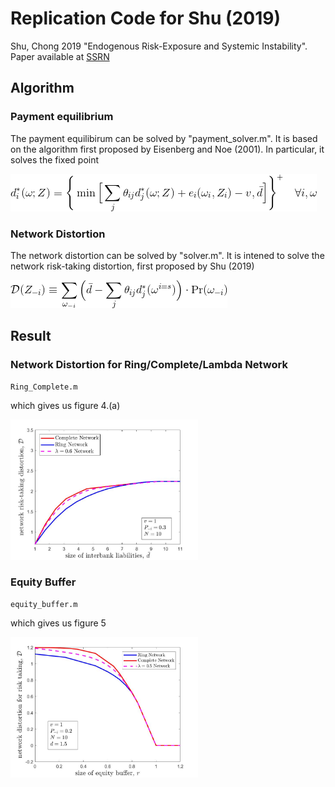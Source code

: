 # Replication Code for Shu (2019)
Shu, Chong 2019 "Endogenous Risk-Exposure and Systemic Instability".
<br/>
Paper available at <a href ='https://papers.ssrn.com/sol3/papers.cfm?abstract_id=3076076'> SSRN </a>

## Algorithm 

### Payment equilibrium
The payment equilibirum can be solved by "payment_solver.m". It is based on the algorithm first proposed by Eisenberg and Noe (2001). In particular, it solves the fixed point

<img src="latex/1.gif" >

### Network Distortion
The network distortion can be solved by "solver.m". It is intened to solve the network risk-taking distortion, first proposed by Shu (2019)

<img src="latex/2.gif" >

## Result

### Network Distortion for Ring/Complete/Lambda Network
	Ring_Complete.m
	
which gives us figure 4.(a)
	
<img src="figure/CompleteVSRing.jpg" style ="width:300px"/> 
	
### Equity Buffer	
	equity_buffer.m
	
	
which gives us figure 5

<img src="figure/equity.jpg" style ="width:300px"/> 

	
	
	
	
	
	
	
	
	